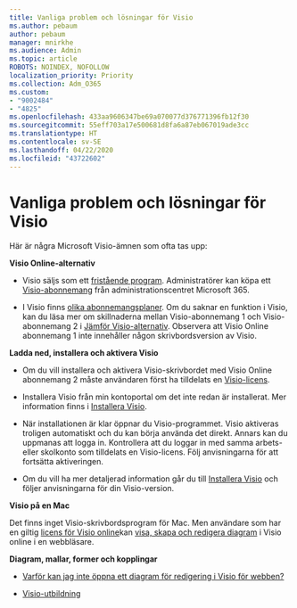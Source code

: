 ```yaml
---
title: Vanliga problem och lösningar för Visio
ms.author: pebaum
author: pebaum
manager: mnirkhe
ms.audience: Admin
ms.topic: article
ROBOTS: NOINDEX, NOFOLLOW
localization_priority: Priority
ms.collection: Adm_O365
ms.custom:
- "9002484"
- "4825"
ms.openlocfilehash: 433aa9606347be69a070077d376771396fb12f30
ms.sourcegitcommit: 55eff703a17e500681d8fa6a87eb067019ade3cc
ms.translationtype: HT
ms.contentlocale: sv-SE
ms.lasthandoff: 04/22/2020
ms.locfileid: "43722602"
---
```

# <a name="visio-common-issues-and-resolutions"></a>Vanliga problem och lösningar för Visio

Här är några Microsoft Visio-ämnen som ofta tas upp:

**Visio Online-alternativ**

- Visio säljs som ett [fristående program](https://products.office.com/visio/flowchart-software).  Administratörer kan köpa ett [Visio-abonnemang](https://docs.microsoft.com/alchemyinsights/purchase-visio-subscription) från administrationscentret Microsoft 365.

- I Visio finns [olika abonnemangsplaner](https://products.office.com/visio/microsoft-visio-plans-and-pricing-compare-visio-options). Om du saknar en funktion i Visio, kan du läsa mer om skillnaderna mellan Visio-abonnemang 1 och Visio-abonnemang 2 i [Jämför Visio-alternativ](https://products.office.com/visio/microsoft-visio-plans-and-pricing-compare-visio-options).  Observera att Visio Online abonnemang 1 inte innehåller någon skrivbordsversion av Visio.

**Ladda ned, installera och aktivera Visio**

- Om du vill installera och aktivera Visio-skrivbordet med Visio Online abonnemang 2 måste användaren först ha tilldelats en [Visio-licens](https://docs.microsoft.com/office365/admin/subscriptions-and-billing/assign-licenses-to-users).

- Installera Visio från min kontoportal om det inte redan är installerat. Mer information finns i [Installera Visio](https://support.office.com/article/f98f21e3-aa02-4827-9167-ddab5b025710).

- När installationen är klar öppnar du Visio-programmet. Visio aktiveras troligen automatiskt och du kan börja använda det direkt. Annars kan du uppmanas att logga in. Kontrollera att du loggar in med samma arbets- eller skolkonto som tilldelats en Visio-licens. Följ anvisningarna för att fortsätta aktiveringen.

- Om du vill ha mer detaljerad information går du till [Installera Visio](https://support.office.com/article/f98f21e3-aa02-4827-9167-ddab5b025710) och följer anvisningarna för din Visio-version.

**Visio på en Mac**

Det finns inget Visio-skrivbordsprogram för Mac. Men användare som har en giltig [licens för Visio online](https://docs.microsoft.com/office365/admin/subscriptions-and-billing/assign-licenses-to-users)kan [visa, skapa och redigera diagram](https://support.office.com/article/06f04845-91b8-4e8f-881f-a43c970735fc) i Visio online i en webbläsare.

**Diagram, mallar, former och kopplingar**

- [Varför kan jag inte öppna ett diagram för redigering i Visio för webben?](https://support.microsoft.com/office/ea4a23d3-21d3-4878-945e-cf1be4140357)

- [Visio-utbildning](https://support.office.com/article/visio-training-e058bcfa-1d90-4653-afc6-e84d54cf94a6)

